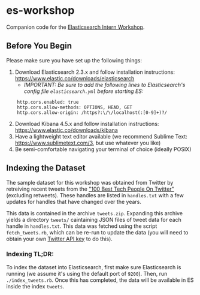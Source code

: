 # es-workshop
Companion code for the [Elasticsearch Intern Workshop](https://workday-search-intern-workshop.eventbrite.com).

## Before You Begin
Please make sure you have set up the following things:
1. Download Elasticsearch 2.3.x and follow installation instructions: https://www.elastic.co/downloads/elasticsearch
    - *IMPORTANT: Be sure to add the following lines to Elasticsearch's config file `elasticsearch.yml` before starting ES:*
```
    http.cors.enabled: true
    http.cors.allow-methods: OPTIONS, HEAD, GET
    http.cors.allow-origin: /https?:\/\/localhost(:[0-9]+)?/
```
2. Download Kibana 4.5.x and follow installation instructions: https://www.elastic.co/downloads/kibana
3. Have a lightweight text editor available (we recommend Sublime Text: https://www.sublimetext.com/3, but use whatever you like)
4. Be semi-comfortable navigating your terminal of choice (ideally POSIX)

## Indexing the Dataset
The sample dataset for this workshop was obtained from Twitter by retreiving recent tweets from the ["100 Best Tech People On Twitter"](http://www.businessinsider.com/100-best-tech-people-on-twitter-2014-2014-11?op=1) (excluding retweets). These handles are listed in `handles.txt` with a few updates for handles that have changed over the years.

This data is contained in the archive `tweets.zip`. Expanding this archive yields a directory `tweets/` caintaining JSON files of tweet data for each handle in `handles.txt`. This data was fetched using the script `fetch_tweets.rb`, which can be re-run to update the data (you will need to obtain your own [Twitter API key](https://apps.twitter.com/) to do this).

### Indexing TL;DR:
To index the dataset into Elasticsearch, first make sure Elasticsearch is running (we assume it's using the default port of `9200`). Then, run `./index_tweets.rb`. Once this has completed, the data will be available in ES inside the index `tweets`.